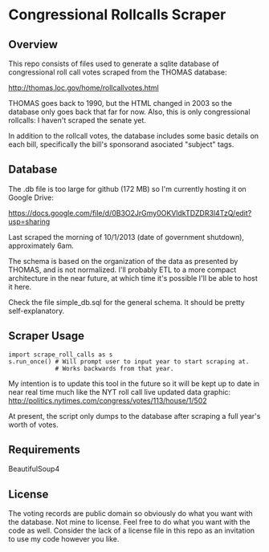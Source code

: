 # Congressional Rollcalls Scraper

## Overview

This repo consists of files used to generate a sqlite database of congressional
roll call votes scraped from the THOMAS database: 

http://thomas.loc.gov/home/rollcallvotes.html

THOMAS goes back to 1990, but the HTML changed in 2003 so the database only
goes back that far for now. Also, this is only congressional rollcalls: I 
haven't scraped the senate yet. 

In addition to the rollcall votes, the database includes some basic details on 
each bill, specifically the bill's sponsorand asociated "subject" tags.

## Database

The .db file is too large for github (172 MB) so I'm currently hosting it on 
Google Drive: 

https://docs.google.com/file/d/0B3O2JrGmy0OKVldkTDZDR3l4TzQ/edit?usp=sharing

Last scraped the morning of 10/1/2013 (date of government shutdown), approximately 6am.

The schema is based on the organization of the data as presented by THOMAS, and
is not normalized. I'll probably ETL to a more compact architecture in the near
future, at which time it's possible I'll be able to host it here.

Check the file simple_db.sql for the general schema. It should be pretty 
self-explanatory.

## Scraper Usage

```
import scrape_roll_calls as s
s.run_once() # Will prompt user to input year to start scraping at. 
             # Works backwards from that year.
```

My intention is to update this tool in the future so it will be kept up to date
in near real time much like the NYT roll call live updated data graphic: 
http://politics.nytimes.com/congress/votes/113/house/1/502

At present, the script only dumps to the database after scraping a full year's 
worth of votes.

## Requirements

BeautifulSoup4

## License

The voting records are public domain so obviously do what you want with the 
database. Not mine to license. Feel free to do what you want with the code as 
well. Consider the lack of a license file in this repo as an invitation to use 
my code however you like.